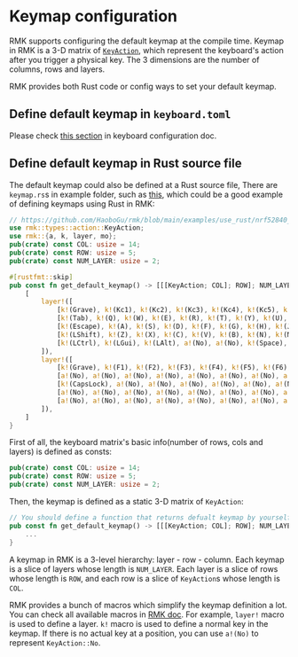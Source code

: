 # Keymap configuration

RMK supports configuring the default keymap at the compile time. Keymap in RMK is a 3-D matrix of [`KeyAction`](https://docs.rs/rmk/latest/rmk/action/enum.KeyAction.html), which represent the keyboard's action after you trigger a physical key. The 3 dimensions are the number of columns, rows and layers.

RMK provides both Rust code or config ways to set your default keymap.

## Define default keymap in `keyboard.toml`

Please check [this section](keyboard_configuration.md#layout) in keyboard configuration doc.

## Define default keymap in Rust source file

The default keymap could also be defined at a Rust source file, There are `keymap.rs`s in example folder, such as [this](https://github.com/HaoboGu/rmk/blob/main/examples/use_rust/nrf52840_ble/src/keymap.rs), which could be a good example of defining keymaps using Rust in RMK:

```rust
// https://github.com/HaoboGu/rmk/blob/main/examples/use_rust/nrf52840_ble/src/keymap.rs
use rmk::types::action::KeyAction;
use rmk::{a, k, layer, mo};
pub(crate) const COL: usize = 14;
pub(crate) const ROW: usize = 5;
pub(crate) const NUM_LAYER: usize = 2;

#[rustfmt::skip]
pub const fn get_default_keymap() -> [[[KeyAction; COL]; ROW]; NUM_LAYER] {
    [
        layer!([
            [k!(Grave), k!(Kc1), k!(Kc2), k!(Kc3), k!(Kc4), k!(Kc5), k!(Kc6), k!(Kc7), k!(Kc8), k!(Kc9), k!(Kc0), k!(Minus), k!(Equal), k!(Backspace)],
            [k!(Tab), k!(Q), k!(W), k!(E), k!(R), k!(T), k!(Y), k!(U), k!(I), k!(O), k!(P), k!(LeftBracket), k!(RightBracket), k!(Backslash)],
            [k!(Escape), k!(A), k!(S), k!(D), k!(F), k!(G), k!(H), k!(J), k!(K), k!(L), k!(Semicolon), k!(Quote), a!(No), k!(Enter)],
            [k!(LShift), k!(Z), k!(X), k!(C), k!(V), k!(B), k!(N), k!(M), k!(Comma), k!(Dot), k!(Slash), a!(No), a!(No), k!(RShift)],
            [k!(LCtrl), k!(LGui), k!(LAlt), a!(No), a!(No), k!(Space), a!(No), a!(No), a!(No), mo!(1), k!(RAlt), a!(No), k!(RGui), k!(RCtrl)]
        ]),
        layer!([
            [k!(Grave), k!(F1), k!(F2), k!(F3), k!(F4), k!(F5), k!(F6), k!(F7), k!(F8), k!(F9), k!(F10), k!(F11), k!(F12), k!(Delete)],
            [a!(No), a!(No), a!(No), a!(No), a!(No), a!(No), a!(No), a!(No), a!(No), a!(No), a!(No), a!(No), a!(No), a!(No)],
            [k!(CapsLock), a!(No), a!(No), a!(No), a!(No), a!(No), a!(No), a!(No), a!(No), a!(No), a!(No), a!(No), a!(No), a!(No)],
            [a!(No), a!(No), a!(No), a!(No), a!(No), a!(No), a!(No), a!(No), a!(No), a!(No), a!(No), a!(No), a!(No), k!(Up)],
            [a!(No), a!(No), a!(No), a!(No), a!(No), a!(No), a!(No), a!(No), a!(No), a!(No), k!(Left), a!(No), k!(Down), k!(Right)]
        ]),
    ]
}

```

First of all, the keyboard matrix's basic info(number of rows, cols and layers) is defined as consts:

```rust
pub(crate) const COL: usize = 14;
pub(crate) const ROW: usize = 5;
pub(crate) const NUM_LAYER: usize = 2;
```

Then, the keymap is defined as a static 3-D matrix of `KeyAction`:

```rust
// You should define a function that returns defualt keymap by yourself
pub const fn get_default_keymap() -> [[[KeyAction; COL]; ROW]; NUM_LAYER] {
    ...
}
```

A keymap in RMK is a 3-level hierarchy: layer - row - column. Each keymap is a slice of layers whose length is `NUM_LAYER`. Each layer is a slice of rows whose length is `ROW`, and each row is a slice of `KeyAction`s whose length is `COL`.

RMK provides a bunch of macros which simplify the keymap definition a lot. You can check all available macros in [RMK doc](https://docs.rs/rmk/latest/rmk/index.html#macros). For example, `layer!` macro is used to define a layer. `k!` macro is used to define a normal key in the keymap. If there is no actual key at a position, you can use `a!(No)` to represent `KeyAction::No`.
